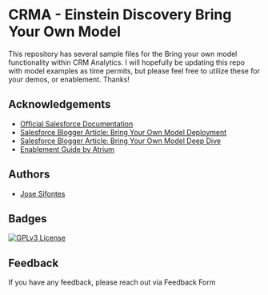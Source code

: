 
# CRMA - Einstein Discovery Bring Your Own Model

This repository has several sample files for the Bring your own model functionality within CRM Analytics. I will hopefully be updating this repo with model examples as time permits, but please feel free to utilize these for your demos, or enablement. Thanks!



## Acknowledgements

 - [Official Salesforce Documentation](https://help.salesforce.com/s/articleView?id=sf.bi_edd_model_upload.htm&type=5)
 - [Salesforce Blogger Article: Bring Your Own Model Deployment](https://www.salesforceblogger.com/2022/11/01/einstein-discovery-bring-your-own-model-deployment/)
 - [Salesforce Blogger Article: Bring Your Own Model Deep Dive](https://www.salesforceblogger.com/2022/10/25/einstein-discovery-bring-your-own-model-deep-dive/)
 - [Enablement Guide by Atrium](https://atrium.ai/resources/how-to-plug-your-own-machine-learning-external-models-byom-in-salesforce/)


## Authors

- [Jose Sifontes](https://www.github.com/josers18)


## Badges

[![GPLv3 License](https://img.shields.io/badge/License-GPL%20v3-yellow.svg)](https://opensource.org/licenses/)



## Feedback

If you have any feedback, please reach out via Feedback Form


